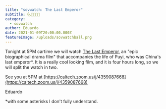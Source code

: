 ```yaml
---
title: "sovwatch: The Last Emperor"
subtitle: 🌜🥟🥡🐉👑
category:
  - sovwatch
author: Eduardo
date: 2021-01-09T20:00:00.000Z
featureImage: /uploads/sovwatchball.png
---
```

Tonight at 5PM cartime we will watch [The Last Emperor](https://en.wikipedia.org/wiki/The_Last_Emperor), an "epic biographical drama film" that accompanies the life of Puyi, who was China's last emperor*. It is a really cool looking film, and it is four hours long, so we will split the watch in two.



See you at 5PM at [https://caltech.zoom.us/j/​4359087668](https://caltech.zoom.us/j/4359087668)



Eduardo





\*with some asterisks I don't fully understand.